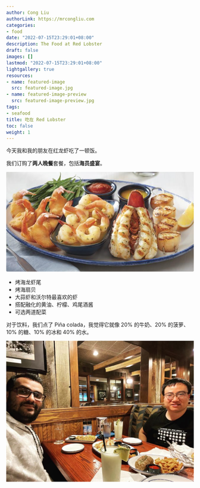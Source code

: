 ```yaml
---
author: Cong Liu
authorLink: https://mrcongliu.com
categories:
- food
date: "2022-07-15T23:29:01+08:00"
description: The Food at Red Lobster
draft: false
images: []
lastmod: "2022-07-15T23:29:01+08:00"
lightgallery: true
resources:
- name: featured-image
  src: featured-image.jpg
- name: featured-image-preview
  src: featured-image-preview.jpg
tags:
- seafood
title: 吃在 Red Lobster
toc: false
weight: 1
---
```


今天我和我的朋友在红龙虾吃了一顿饭。

我们订购了**两人晚餐**套餐，包括**海员盛宴**。

![Seafarer's Feast](seafarers-feast.png "Seafarer's Feast")

- 烤海龙虾尾
- 烤海扇贝
- 大蒜虾和沃尔特最喜欢的虾
- 搭配融化的黄油、柠檬、鸡尾酒酱
- 可选两道配菜

对于饮料，我们点了 Piña colada，我觉得它就像 20% 的牛奶、20% 的菠萝、10% 的糖、10% 的冰和 40% 的水。

![Piña colada](pina-colada.jpg "Piña colada")